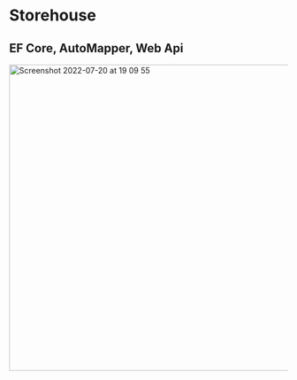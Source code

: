 # Storehouse
## EF Core, AutoMapper, Web Api
<img width="553" alt="Screenshot 2022-07-20 at 19 09 55" src="https://user-images.githubusercontent.com/56121409/180030767-d2b2facd-a65a-4ffd-a867-ae87ac064457.png">
